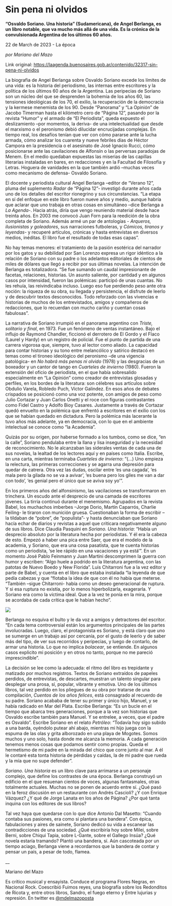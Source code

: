 # Sin pena ni olvidos

**“Osvaldo Soriano. Una historia” (Sudamericana),  de Angel Berlanga, es un libro notable, que va mucho más allá de una vida. Es la crónica de la convulsionada Argentina de los últimos 60 años.**

22 de March de 2023 - La época

_por Mariano del Mazo_

Link original: https://laagenda.buenosaires.gob.ar/contenido/32317-sin-pena-ni-olvidos



La biografia de Angel Berlanga sobre Osvaldo Soriano excede los límites de una vida: es la historia del periodismo, las internas entre escritores y la política de los últimos 60 años de la Argentina. Las peripecias de Soriano son un núcleo del que se desprenden la bohemia de los años 60, las tensiones ideológicas de los 70, el exilio, la recuperación de la democracia y la kermese menemista de los 90. Desde “Panorama” y “La Opinión” de Jacobo Timerman hasta el kilómetro cero de “Página 12”, pasando por la revista “Humor” y el armado de “El Periodista”, queda expuesto el deslizamiento –por momentos, la deriva- de una intelectualidad que desde el marxismo o el peronismo debió dilucidar encrucijadas complejas. En tiempo real, los desafíos tenían que ver con cómo pararse ante la lucha armada, cómo analizar los cuarenta y nueve febriles días de Héctor Campora en la presidencia o el asesinato de José Ignacio Rucci, cómo posicionarse ante las cavilaciones de Alfonsín o las perversas paradojas de Menem. En el medio quedaban expuestas las miserias de las capillas literarias instaladas en bares, en redacciones y en la Facultad de Filosofía y Letras. Hoguera de vanidades en la que también ardió –muchas veces como mecanismo de defensa- Osvaldo Soriano.




El docente y periodista cultural Angel Berlanga –editor de “Verano 12”, pluma del suplemento *Radar* de “Página 12”- investigó durante años cada uno de los detalles del escritor rionegrino y sus circunstancias. “La etapa en sí del enfoque en este libro fueron nueve años y medio, aunque habría que aclarar que uno trabaja en otras cosas en simultáneo –dice Berlanga a *La Agenda*-. Hacia atrás, diría que vengo reuniendo material desde hace treinta años. En 2003 me convocó Juan Forn para la reedición de la obra completa de Soriano. Además armé un par de antologías - *Arqueros, ilusionistas y goleadores*, sus narraciones futboleras, y *Cómicos, tiranos y leyendas-* y recuperé artículos, crónicas y hasta entrevistas en diversos medios, inéditas. El libro fue el resultado de todas esas capas”.




No hay temas menores: el tratamiento de la pasión esotérica del narrador por los gatos y su debilidad por San Lorenzo expresa un rigor idéntico a la relación de Soriano con su padre o los adelantos editoriales de cientos de miles de dólares que llegó a recibir por sus últimas novelas. La intención de Berlanga es totalizadora. “Se fue sumando un caudal impresionante de facetas, relaciones, historias. Un asunto saliente, por cantidad y en algunos casos por intensidad, fueron las polémicas: participó de unas cuantas. No les rehuía, las reivindicaba incluso. Luego eso fue perdiendo peso ante otra noción: la riqueza de su obra, su llegada y persistencia, el disfrute de leerlo y de descubrir textos desconocidos. Todo reforzado con las vivencias e historias de muchos de los entrevistados, amigos y compañeros de redacciones, que lo recuerdan con mucho cariño y cuentan cosas fabulosas”.




La narrativa de Soriano irrumpió en el panorama argentino con *Triste, solitario y final*, en 1973. Fue un fenómeno de ventas instantáneo. Bajo el influjo de Raymond Chandler, ficcionó el derrotero de El Gordo y el Flaco (Laurel y Hardy) en un registro de policial. Fue el punto de partida de una carrera vigorosa que, siempre, tuvo al lector como aliado. La capacidad para contar historias y su tono entre melancólico y satírico destacó en temas como el tironeo ideológico del peronismo –de una vigencia patológica- en *No habrá más penas ni olvido* (1978) y las desgracias de un boxeador y un cantor de tango en *Cuarteles de invierno* (1980). Fueron la extensión del oficio de periodista, en el que había sobresalido especialmente en “La Opinión” como creador de entrevistas glosadas y perfiles, en los bordes de la literatura: son célebres sus artículos sobre Obdulio Varela, Robledo Puch, Víctor Galindez. En esos años de debates crispados se posicionó como una voz potente, con amigos de peso como Julio Cortazar y Juan Carlos Onetti y el roce con figuras contrastantes como Fidel Castro y Adolfo Bioy Casares. Justamente a través de Cortazar quedó envuelto en la polémica que enfrentó a escritores en el exilio con los que se habían quedado en dictadura. Pero la polémica más lacerante la tuvo años más adelante, ya en democracia, con lo que en el ambiente intelectual se conoce como “la Academia”.




Quizás por su origen, por haberse formado a los tumbos, como se dice, “en la calle”, Soriano pendulaba entre la llana y lisa inseguridad y la necesidad de reconocimiento. No le alcanzaban las siderales ventas de cada una de sus novelas, la lealtad de los lectores aquí y en países como Italia. Escribe, en una carta, mientras terminaba *Cuarteles de invierno*: “(…) Uno empieza la relectura, las primeras correcciones y se agarra una depresión para quedar de catrera. Otra vez las dudas, oscilar entre ‘es una cagada’, ‘es mala pero la gilada no se va a avivar’, ‘es buena pero los giles me van a dar con todo’, ‘es genial pero el único que se aviva soy yo’”.




En los primeros años del alfonsinismo, las vacilaciones se transformaron en trinchera. Un escudo ante el desprecio de una camada de escritores jóvenes. La tirria continuó durante el menemismo. Agrupados en la revista Babel, los muchachos imberbes –Jorge Dorio, Martín Caparrós, Charlie Feiling- le tiraron con munición gruesa. Cuestionaban la forma de escribir –la tildaban de “pobre”, de “populista”- y hasta denunciaban que Soriano hacía echar de diarios y revistas a aquel que criticara negativamente alguno de sus libros. Dice Claudia Pasquini en *Soriano. Una historia*: “Había un desprecio absoluto por la literatura hecha por periodistas. Y él era la cabeza de esto. Empezó a haber una pica entre Saer, que era el modelo de la academia, y Soriano, que era una cosa pasatista, que te cuenta historias como un periodista, ‘se lee rápido en una vacaciones y ya está’”. En un momento José Pablo Feinmann y Juan Martini descomprimen la guerra con humor y escriben: “Algo huele a podrido en la literatura argentina, con las patotas de Nuevo Boedo y New Florida”. Luis Chitarroni fue a la vez editor y parte de Babel, y cuenta en el libro que estaba instalada “la leyenda de que pedía cabezas y que “flotaba la idea de que con él no había que meterse. “También –sigue Chitarroni- había como un deseo generacional de ruptura. Y si esa ruptura no existía, por lo menos hiperbolizarla, exagerarla. Y Soriano era como la víctima ideal. Que a la vez te ponía en la mira, porque se acordaba de cada crítica que le habían hecho”.




![](https://cdn.feater.me/files/images/1022201/3313dd80-d84f-49b0-97db-afa9fc512f74.jpg)




Berlanga no esquiva el bulto y le da voz a amigos y detractores del escritor. “En cada tema controversial están los argumentos principales de las partes involucradas. Luego, claro, el protagonista es Soriano, y está claro que uno se sumerge en un trabajo así por cercanía, por el gusto de leerlo y de saber más del tipo, de ver sus recorridos y peripecias, y luego de contarlo, de armar una historia. Lo que no implica *bolacear*, se entiende. En algunos casos explicito mi posición y en otros no tanto, porque no me pareció imprescindible”.




La decisión se lee como la adecuada: el ritmo del libro es trepidante y matizado por muchos registros. Textos de Soriano extraídos de papeles perdidos, de entrevistas, de descartes, muestran un talento singular para desplegar una prosa, sí, popular, vibrante y emotiva. Uno de los últimos libros, tal vez perdido en los pliegues de su obra por tratarse de una compilación, *Cuentos de los años felices*, está consagrado al recuerdo de su padre. Soriano acababa de tener su primer y único hijo, Manuel, y se había radicado en Mar del Plata. Escribe Berlanga: “Es un bucle en el tiempo que abarca tres generaciones, porque a la vez son historias que Osvaldo escribe también para Manuel. Y se entrelee, a veces, que el padre es Osvaldo”. Escribe Soriano en el relato *Petróleo*: “Todavía hoy sigo subido a una barda, oyéndolo putear ahí abajo, mientras mi hijo juega con la espuma de las olas y grita alborozado en una playa de Mogotes. Somos muchos y uno solo, hasta donde me alcanza la memoria. A cada generación tenemos menos cosas que podamos sentir como propias. Queda el hermetismo de mi padre en la mirada del chico que corre junto al mar. A él le contaré esta tonta historia de pérdidas y caídas, la de mi padre que rueda y la mía que no supe defender”.




*Soriano. Una historia* es un libro clave para arrimarse a un personaje complejo, que define los contrastes de una época. Berlanga construyó un edificio en el que resuenan cientos de voces, algunas fantasmales, otras totalmente actuales. Muchas no se ponen de acuerdo entre sí. ¿Qué pasó en la feroz discusión en un restaurante con Andrés Cascioli? ¿Y con Enrique Vázquez? ¿Y qué de Jorge Lanata en los años de Página? ¿Por qué tanta inquina con los editores de sus libros?




Tal vez haya que quedarse con lo que dice Antonio Dal Masetto: “Cuando contaba sus pasiones, era como si plantara una bandera”. Con épica, fabulaciones y aires de sainete, Soriano dedicó su vida a escanear las contradicciones de una sociedad. ¿Qué escribiría hoy sobre Milei, sobre Berni, sobre Chiqui Tapia, sobre L-Gante, sobre el Gallego Insúa? ¿Qué novela estaría tramando? Plantó una bandera, sí. Aún cascoteada por un tiempo aciago, Berlanga viene a recordarnos que la bandera de contar y pensar un país, a pesar de todo, flamea.




\_\_




Mariano del Mazo




Es crítico musical y ensayista. Conduce el programa Flores Negras, en Nacional Rock. Coescribió Fuimos reyes, una biografía sobre los Redonditos de Ricota y, entre otros libros, Sandro, el fuego eterno y Entre lujurias y represión. En twitter es [@mdelmazoposta](https://twitter.com/mdelmazoposta)



